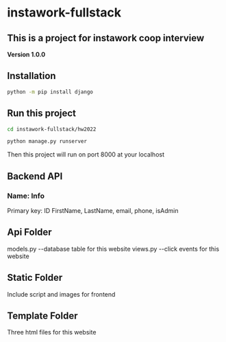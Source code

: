 # instawork-fullstack
## This is a project for instawork coop interview

**Version 1.0.0** 

## Installation

```bash
python -m pip install django
````

## Run this project
```bash
cd instawork-fullstack/hw2022
```

```bash
python manage.py runserver
```
Then this project will run on port 8000 at your localhost

## Backend API
### Name: Info
Primary key: ID
FirstName,
LastName,
email,
phone,
isAdmin

## Api Folder
models.py --database table for this website
views.py --click events for this website

## Static Folder
Include script and images for frontend

## Template Folder
Three html files for this website
